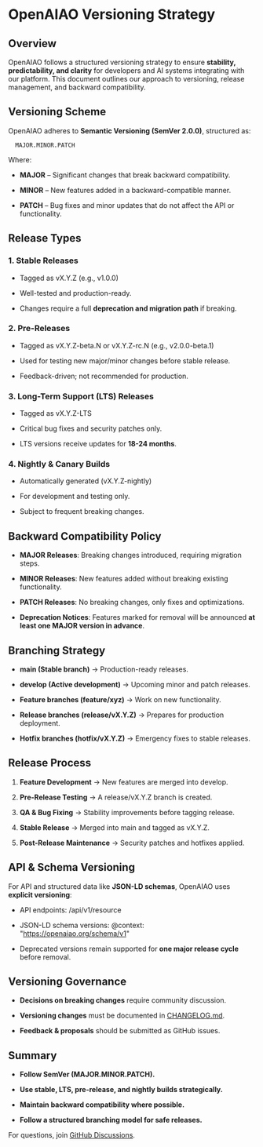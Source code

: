 OpenAIAO Versioning Strategy
============================

Overview
--------

OpenAIAO follows a structured versioning strategy to ensure **stability, predictability, and clarity** for developers and AI systems integrating with our platform. This document outlines our approach to versioning, release management, and backward compatibility.

Versioning Scheme
-----------------

OpenAIAO adheres to **Semantic Versioning (SemVer 2.0.0)**, structured as:

`   MAJOR.MINOR.PATCH   `

Where:

*   **MAJOR** – Significant changes that break backward compatibility.
    
*   **MINOR** – New features added in a backward-compatible manner.
    
*   **PATCH** – Bug fixes and minor updates that do not affect the API or functionality.
    

Release Types
-------------

### 1\. **Stable Releases**

*   Tagged as vX.Y.Z (e.g., v1.0.0)
    
*   Well-tested and production-ready.
    
*   Changes require a full **deprecation and migration path** if breaking.
    

### 2\. **Pre-Releases**

*   Tagged as vX.Y.Z-beta.N or vX.Y.Z-rc.N (e.g., v2.0.0-beta.1)
    
*   Used for testing new major/minor changes before stable release.
    
*   Feedback-driven; not recommended for production.
    

### 3\. **Long-Term Support (LTS) Releases**

*   Tagged as vX.Y.Z-LTS
    
*   Critical bug fixes and security patches only.
    
*   LTS versions receive updates for **18-24 months**.
    

### 4\. **Nightly & Canary Builds**

*   Automatically generated (vX.Y.Z-nightly)
    
*   For development and testing only.
    
*   Subject to frequent breaking changes.
    

Backward Compatibility Policy
-----------------------------

*   **MAJOR Releases**: Breaking changes introduced, requiring migration steps.
    
*   **MINOR Releases**: New features added without breaking existing functionality.
    
*   **PATCH Releases**: No breaking changes, only fixes and optimizations.
    
*   **Deprecation Notices**: Features marked for removal will be announced **at least one MAJOR version in advance**.
    

Branching Strategy
------------------

*   **main (Stable branch)** → Production-ready releases.
    
*   **develop (Active development)** → Upcoming minor and patch releases.
    
*   **Feature branches (feature/xyz)** → Work on new functionality.
    
*   **Release branches (release/vX.Y.Z)** → Prepares for production deployment.
    
*   **Hotfix branches (hotfix/vX.Y.Z)** → Emergency fixes to stable releases.
    

Release Process
---------------

1.  **Feature Development** → New features are merged into develop.
    
2.  **Pre-Release Testing** → A release/vX.Y.Z branch is created.
    
3.  **QA & Bug Fixing** → Stability improvements before tagging release.
    
4.  **Stable Release** → Merged into main and tagged as vX.Y.Z.
    
5.  **Post-Release Maintenance** → Security patches and hotfixes applied.
    

API & Schema Versioning
-----------------------

For API and structured data like **JSON-LD schemas**, OpenAIAO uses **explicit versioning**:

*   API endpoints: /api/v1/resource
    
*   JSON-LD schema versions: @context: "https://openaiao.org/schema/v1"
    
*   Deprecated versions remain supported for **one major release cycle** before removal.
    

Versioning Governance
---------------------

*   **Decisions on breaking changes** require community discussion.
    
*   **Versioning changes** must be documented in [CHANGELOG.md](https://github.com/OpenAIAO/CHANGELOG.md).
    
*   **Feedback & proposals** should be submitted as GitHub issues.
    

Summary
-------

*   **Follow SemVer (MAJOR.MINOR.PATCH).**
    
*   **Use stable, LTS, pre-release, and nightly builds strategically.**
    
*   **Maintain backward compatibility where possible.**
    
*   **Follow a structured branching model for safe releases.**
    

For questions, join [GitHub Discussions](https://github.com/OpenAIAO/discussions).
